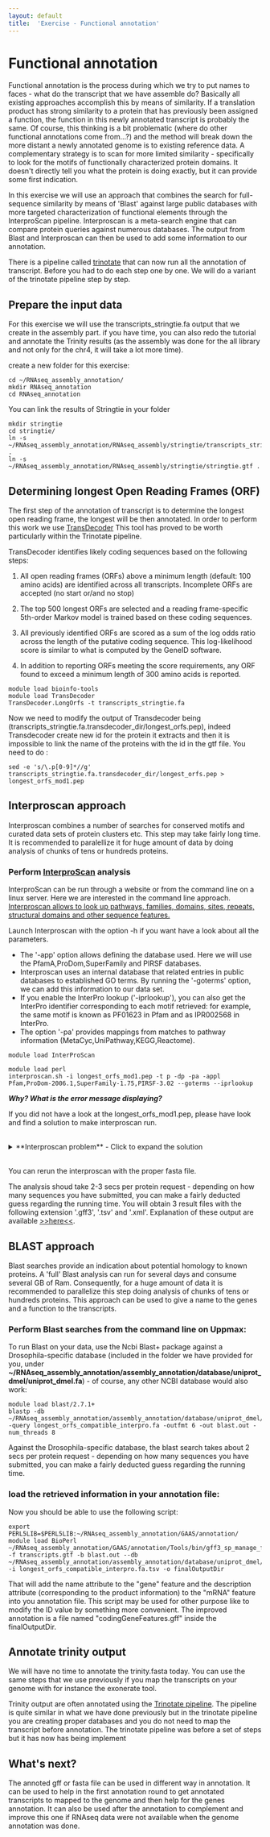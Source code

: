 ```yaml
---
layout: default
title:  'Exercise - Functional annotation'
---
```


# Functional annotation

Functional annotation is the process during which we try to put names to faces - what do the transcript that we have assemble do? Basically all existing approaches accomplish this by means of similarity. If a translation product has strong similarity to a protein that has previously been assigned a function, the function in this newly annotated transcript is probably the same. Of course, this thinking is a bit problematic (where do other functional annotations come from...?) and the method will break down the more distant a newly annotated genome is to existing reference data. A complementary strategy is to scan for more limited similarity - specifically to look for the motifs of functionally characterized protein domains. It doesn't directly tell you what the protein is doing exactly, but it can provide some first indication.

In this exercise we will use an approach that combines the search for full-sequence similarity by means of 'Blast' against large public databases with more targeted characterization of functional elements through the InterproScan pipeline. Interproscan is a meta-search engine that can compare protein queries against numerous databases. The output from Blast and Interproscan can then be used to add some information to our annotation.

There is a pipeline called [trinotate](https://github.com/Trinotate/Trinotate.github.io/wiki) that can now run all the annotation of transcript. Before you had to do each step one by one. We will do a variant of the trinotate pipeline step by step.

## Prepare the input data

For this exercise we will use the transcripts_stringtie.fa output that we create in the assembly part. if you have time, you can also redo the tutorial and annotate the Trinity results (as the assembly was done for the all library and not only for the chr4, it will take a lot more time).

create a new folder for this exercise:
```
cd ~/RNAseq_assembly_annotation/
mkdir RNAseq_annotation
cd RNAseq_annotation
```
You can link the results of Stringtie in your folder

```
mkdir stringtie
cd stringtie/
ln -s ~/RNAseq_assembly_annotation/RNAseq_assembly/stringtie/transcripts_stringtie.fa .
ln -s ~/RNAseq_assembly_annotation/RNAseq_assembly/stringtie/stringtie.gtf .
```

##	Determining longest Open Reading Frames (ORF)

The first step of the annotation of transcript is to determine the longest open reading frame, the longest will be then annotated.
In order to perform this work we use [TransDecoder](https://github.com/TransDecoder/TransDecoder/wiki)
This tool has proved to be worth particularly within the Trinotate pipeline.

TransDecoder identifies likely coding sequences based on the following steps:

1) All open reading frames (ORFs) above a minimum length (default: 100 amino acids) are identified across all transcripts. Incomplete ORFs are accepted (no start or/and no stop)

2) The top 500 longest ORFs are selected and a reading frame-specific
5th-order Markov model is trained based on these coding sequences.

3) All previously identified ORFs are scored as a sum of the log odds ratio across the length of the putative coding sequence. This log-likelihood score is similar to what is computed by the GeneID software.

4) In addition to reporting ORFs meeting the score requirements, any ORF found to exceed a minimum length of 300 amino acids is reported.


```
module load bioinfo-tools
module load TransDecoder
TransDecoder.LongOrfs -t transcripts_stringtie.fa
```
Now we need to modify the output of Transdecoder being (transcripts_stringtie.fa.transdecoder_dir/longest_orfs.pep), indeed Transdecoder create new id for the protein it extracts and then it is impossible to link the name of the proteins with the id in the gtf file.
You need to do :

```
sed -e 's/\.p[0-9]*//g' transcripts_stringtie.fa.transdecoder_dir/longest_orfs.pep > longest_orfs_mod1.pep
```


## Interproscan approach
 Interproscan combines a number of searches for conserved motifs and curated data sets of protein clusters etc. This step may take fairly long time. It is recommended to paralellize it for huge amount of data by doing analysis of chunks of tens or hundreds proteins.

### Perform [InterproScan](https://github.com/ebi-pf-team/interproscan/wiki) analysis
InterproScan can be run through a website or from the command line on a linux server. Here we are interested in the command line approach.
<u>Interproscan allows to look up pathways, families, domains, sites, repeats, structural domains and other sequence features.</u>

Launch Interproscan with the option -h if you want have a look about all the parameters.

- The '-app' option allows defining the database used. Here we will use the PfamA,ProDom,SuperFamily and PIRSF databases.
- Interproscan uses an internal database that related entries in public databases to established GO terms. By running the '-goterms' option, we can add this information to our data set.
- If you enable the InterPro lookup ('-iprlookup'), you can also get the InterPro identifier corresponding to each motif retrieved: for example, the same motif is known as PF01623 in Pfam and as IPR002568 in InterPro.
- The option '-pa' provides mappings from matches to pathway information (MetaCyc,UniPathway,KEGG,Reactome).

```
module load InterProScan

module load perl
interproscan.sh -i longest_orfs_mod1.pep -t p -dp -pa -appl Pfam,ProDom-2006.1,SuperFamily-1.75,PIRSF-3.02 --goterms --iprlookup
```

***Why? What is the error message displaying?***
 <br />

If you did not have a look at the longest_orfs_mod1.pep, please have look and find a solution to
make interproscan run.


<br />

<details>
<summary> **Interproscan problem** - Click to expand the solution </summary>

Interproscan is really selective on the fasta input data, there should not be any stop codon * or any character other than ATCG (except in the header of course)

You need to delet the * at in the sequences, you can do :
```
sed -e 's/*//g' longest_orfs_mod1.pep > longest_orfs_compatible_interpro.fa

```
</details>
 <br />

You can rerun the interproscan with the proper fasta file.

The analysis shoud take 2-3 secs per protein request - depending on how many sequences you have submitted, you can make a fairly deducted guess regarding the running time.
You will obtain 3 result files with the following extension '.gff3', '.tsv' and '.xml'. Explanation of these output are available [>>here<<](https://github.com/ebi-pf-team/interproscan/wiki/OutputFormats).


## BLAST approach
Blast searches provide an indication about potential homology to known proteins.
A 'full' Blast analysis can run for several days and consume several GB of Ram. Consequently, for a huge amount of data it is recommended to parallelize this step doing analysis of chunks of tens or hundreds proteins. This approach can be used to give a name to the genes and a function to the transcripts.

### Perform Blast searches from the command line on Uppmax:

To run Blast on your data, use the Ncbi Blast+ package against a Drosophila-specific database (included in the folder we have provided for you, under **~/RNAseq_assembly_annotation/assembly_annotation/database/uniprot_dmel/uniprot_dmel.fa**) - of course, any other NCBI database would also work:
```
module load blast/2.7.1+
blastp -db ~/RNAseq_assembly_annotation/assembly_annotation/database/uniprot_dmel/uniprot_dmel.fa -query longest_orfs_compatible_interpro.fa -outfmt 6 -out blast.out -num_threads 8
```
Against the Drosophila-specific database, the blast search takes about 2 secs per protein request - depending on how many sequences you have submitted, you can make a fairly deducted guess regarding the running time.

### load the retrieved information in your annotation file:

Now you should be able to use the following script:
```
export PERL5LIB=$PERL5LIB:~/RNAseq_assembly_annotation/GAAS/annotation/
module load BioPerl
~/RNAseq_assembly_annotation/GAAS/annotation/Tools/bin/gff3_sp_manage_functional_annotation.pl -f transcripts.gtf -b blast.out --db ~/RNAseq_assembly_annotation/assembly_annotation/database/uniprot_dmel/uniprot_dmel.fa -i longest_orfs_compatible_interpro.fa.tsv -o finalOutputDir
```
That will add the name attribute to the "gene" feature and the description attribute (corresponding to the product information) to the "mRNA" feature into you annotation file. This script may be used for other purpose like to modify the ID value by something more convenient.
The improved annotation is a file named "codingGeneFeatures.gff" inside the finalOutputDir.

## Annotate trinity output

We will have no time to annotate the trinity.fasta today. You can use the same steps that we use previously if you map the transcripts on your genome with for instance the exonerate tool.

Trinity output are often annotated using the [Trinotate pipeline](https://github.com/Trinotate/Trinotate.github.io/wiki). The pipeline is quite similar in what we have done previously but in the trinotate pipeline you are creating proper databases and you do not need to map the transcript before annotation.
The trinotate pipeline was before a set of steps but it has now has being implement

## What's next?

The annoted gff or fasta file can be used in different way in annotation. It can be used to help in the first annotation round to get annotated transcripts to mapped to the genome and then help for the genes annotation. It can also be used after the annotation to complement and improve this one if RNAseq data were not available when the genome annotation was done.
